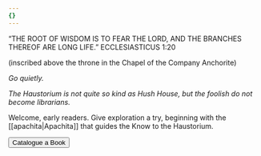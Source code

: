 ```yaml
---
{}
---
```

“THE ROOT OF WISDOM IS TO FEAR THE LORD, AND THE BRANCHES THEREOF ARE LONG LIFE.” ECCLESIASTICUS 1:20

(inscribed above the throne in the Chapel of the Company Anchorite)

*Go quietly.*

*The Haustorium is not quite so kind as Hush House, but the foolish do not become librarians.*

Welcome, early readers. Give exploration a try, beginning with the [[apachita|Apachita]] that guides the Know to the Haustorium.

<button id="catalogue-book-button">Catalogue a Book</button>

<script>
// Generate an array of book URLs using Liquid
const books = [
  {% for page in site.pages %}
    {% if page.path contains 'tomes' %}
      "{{ page.url }}", // Add the page URL as a string in the array
    {% endif %}
  {% endfor %}
].filter(Boolean); // This will remove any empty values that may result from the Liquid loop

// Check if the books array is empty
if (books.length === 0) {
  alert("No books found.");
}

// Function to pick a random book page
function getRandomBook() {
  const randomIndex = Math.floor(Math.random() * books.length);
  return books[randomIndex];
}

// Add event listener to the button
document.getElementById('catalogue-book-button').addEventListener('click', function() {
  const randomBook = getRandomBook();
  if (randomBook) {
    window.location.href = randomBook; // Redirect to the random book page
  }
});
</script>

